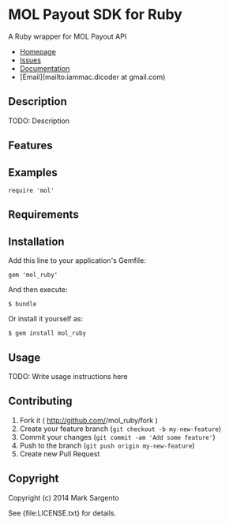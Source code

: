 # MOL Payout SDK for Ruby

A Ruby wrapper for MOL Payout API

* [Homepage](https://github.com/iammac360/mol#readme)
* [Issues](https://github.com/iammac360/mol/issues)
* [Documentation](http://rubydoc.info/gems/mol/frames)
* [Email](mailto:iammac.dicoder at gmail.com)

## Description

TODO: Description

## Features

## Examples

    require 'mol'

## Requirements

## Installation

Add this line to your application's Gemfile:

    gem 'mol_ruby'

And then execute:

    $ bundle

Or install it yourself as:

    $ gem install mol_ruby

## Usage

TODO: Write usage instructions here

## Contributing

1. Fork it ( http://github.com/<my-github-username>/mol_ruby/fork )
2. Create your feature branch (`git checkout -b my-new-feature`)
3. Commit your changes (`git commit -am 'Add some feature'`)
4. Push to the branch (`git push origin my-new-feature`)
5. Create new Pull Request

## Copyright

Copyright (c) 2014 Mark Sargento

See {file:LICENSE.txt} for details.
